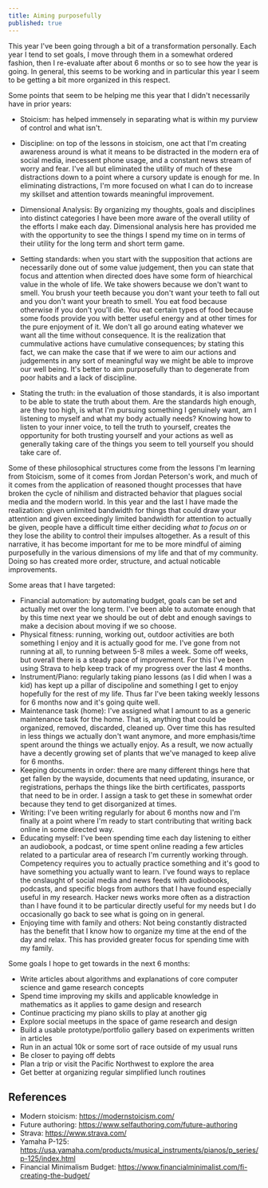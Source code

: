 ```yaml
---
title: Aiming purposefully
published: true
---
```


This year I've been going through a bit of a transformation personally. Each year I tend to set goals, I move through them in a somewhat ordered fashion, then I re-evaluate after about 6 months or so to see how the year is going. In general, this seems to be working and in particular this year I seem to be getting a bit more organized in this respect.

Some points that seem to be helping me this year that I didn't necessarily have in prior years:

* Stoicism: has helped immensely in separating what is within my purview of control and what isn't.

* Discipline: on top of the lessons in stoicism, one act that I'm creating awareness around is what it means to be distracted in the modern era of social media, inecessent phone usage, and a constant news stream of worry and fear. I've all but eliminated the utility of much of these distractions down to a point where a cursory update is enough for me. In eliminating distractions, I'm more focused on what I can do to increase my skillset and attention towards meaningful improvement.

* Dimensional Analysis: By organizing my thoughts, goals and disciplines into distinct categories I have been more aware of the overall utility of the efforts I make each day. Dimensional analysis here has provided me with the opportunity to see the things I spend my time on in terms of their utility for the long term and short term game.

* Setting standards: when you start with the supposition that actions are necessarily done out of some value judgement, then you can state that focus and attention when directed does have some form of hiearchical value in the whole of life. We take showers because we don't want to smell. You brush your teeth because you don't want your teeth to fall out and you don't want your breath to smell. You eat food because otherwise if you don't you'll die. You eat certain types of food because some foods provide you with better useful energy and at other times for the pure enjoyment of it. We don't all go around eating whatever we want all the time without consequence. It is the realization that cummulative actions have cumulative consequences; by stating this fact, we can make the case that if we were to aim our actions and judgements in any sort of meaningful way we might be able to improve our well being. It's better to aim purposefully than to degenerate from poor habits and a lack of discipline.

* Stating the truth: in the evaluation of those standards, it is also important to be able to state the truth about them. Are the standards high enough, are they too high, is what I'm pursuing something I genuinely want, am I listening to myself and what my body actually needs? Knowing how to listen to your inner voice, to tell the truth to yourself, creates the opportunity for both trusting yourself and your actions as well as generally taking care of the things you seem to tell yourself you should take care of.

Some of these philosophical structures come from the lessons I'm learning from Stoicism, some of it comes from Jordan Peterson's work, and much of it comes from the application of reasoned thought processes that have broken the cycle of nihilism and distracted behavior that plagues social media and the modern world. In this year and the last I have made the realization: given unlimited bandwidth for things that could draw your attention and given exceedingly limited bandwidth for attention to actually be given, people have a difficult time either deciding *what to focus on* or they lose the ability to control their impulses altogether. As a result of this narrative, it has become important for me to be more mindful of aiming purposefully in the various dimensions of my life and that of my community. Doing so has created more order, structure, and actual noticable improvements.

Some areas that I have targeted:

* Financial automation: by automating budget, goals can be set and actually met over the long term. I've been able to automate enough that by this time next year we should be out of debt and enough savings to make a decision about moving if we so choose.
* Physical fitness: running, working out, outdoor activities are both something I enjoy and it is actually good for me. I've gone from not running at all, to running between 5-8 miles a week. Some off weeks, but overall there is a steady pace of improvement. For this I've been using Strava to help keep track of my progress over the last 4 months.
* Instrument/Piano: regularly taking piano lessons (as I did when I was a kid) has kept up a pillar of discipoline and something I get to enjoy hopefully for the rest of my life. Thus far I've been taking weekly lessons for 6 months now and it's going quite well.
* Maintenance task (home): I've assigned what I amount to as a generic maintenance task for the home. That is, anything that could be organized, removed, discarded, cleaned up. Over time this has resulted in less things we actually don't want anymore, and more emphasis/time spent around the things we actually enjoy. As a result, we now actually have a decently growing set of plants that we've managed to keep alive for 6 months.
* Keeping documents in order: there are many different things here that get fallen by the wayside, documents that need updating, insurance, or registrations, perhaps the things like the birth certificates, passports that need to be in order. I assign a task to get these in somewhat order because they tend to get disorganized at times.
* Writing: I've been writing regularly for about 6 months now and I'm finally at a point where I'm ready to start contributing that writing back online in some directed way.
* Educating myself: I've been spending time each day listening to either an audiobook, a podcast, or time spent online reading a few articles related to a particular area of research I'm currently working through. Competency requires you to actually practice something and it's good to have something you actually want to learn. I've found ways to replace the onslaught of social media and news feeds with audiobooks, podcasts, and specific blogs from authors that I have found especially useful in my research. Hacker news works more often as a distraction than I have found it to be particular directly useful for my needs but I do occasionally go back to see what is going on in general.
* Enjoying time with family and others: Not being constantly distracted has the benefit that I know how to organize my time at the end of the day and relax. This has provided greater focus for spending time with my family.

Some goals I hope to get towards in the next 6 months:

* Write articles about algorithms and explanations of core computer science and game research concepts 
* Spend time improving my skills and applicable knowledge in mathematics as it applies to game design and research
* Continue practicing my piano skills to play at another gig
* Explore social meetups in the space of game research and design
* Build a usable prototype/portfolio gallery based on experiments written in articles
* Run in an actual 10k or some sort of race outside of my usual runs
* Be closer to paying off debts
* Plan a trip or visit the Pacific Northwest to explore the area
* Get better at organizing regular simplified lunch routines

## References

* Modern stoicism: https://modernstoicism.com/
* Future authoring: https://www.selfauthoring.com/future-authoring
* Strava: https://www.strava.com/
* Yamaha P-125: https://usa.yamaha.com/products/musical_instruments/pianos/p_series/p-125/index.html
* Financial Minimalism Budget: https://www.financialminimalist.com/fi-creating-the-budget/<Paste>
